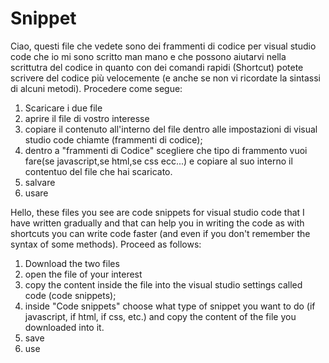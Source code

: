 # Snippet
Ciao,
questi file che vedete sono dei frammenti di codice per visual studio code che io mi sono scritto man mano e che possono aiutarvi nella scrittutra del codice in quanto con dei comandi rapidi (Shortcut) potete scrivere del codice più velocemente (e anche se non vi ricordate la sintassi di alcuni metodi).
Procedere come segue:
1. Scaricare i due file
2. aprire il file di vostro interesse
3. copiare il contenuto all'interno del file dentro alle impostazioni di visual studio code chiamte (frammenti di codice);
4.  dentro a "frammenti di Codice" scegliere che tipo di frammento vuoi fare(se javascript,se html,se css ecc...) e copiare al suo interno il contentuo del file che hai scaricato.
5.  salvare
6. usare

Hello,
these files you see are code snippets for visual studio code that I have written gradually and that can help you in writing the code as with shortcuts you can write code faster (and even if you don't remember the syntax of some methods).
Proceed as follows:
1.  Download the two files
2.  open the file of your interest
3.  copy the content inside the file into the visual studio settings called code (code snippets);
4.  inside "Code snippets" choose what type of snippet you want to do (if javascript, if html, if css, etc.) and copy the content of the file you downloaded into it.
5.  save
6. use
